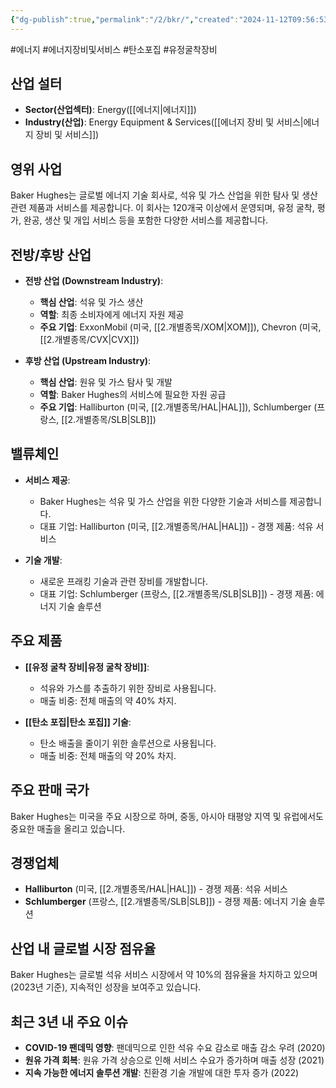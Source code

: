 ```yaml
---
{"dg-publish":true,"permalink":"/2/bkr/","created":"2024-11-12T09:56:53.160+09:00","updated":"2025-07-29T21:37:04.410+09:00"}
---
```


#에너지 #에너지장비및서비스 #탄소포집 #유정굴착장비 


## 산업 설터

- **Sector(산업섹터)**: Energy([[에너지\|에너지]])
- **Industry(산업)**: Energy Equipment & Services([[에너지 장비 및 서비스\|에너지 장비 및 서비스]])

## 영위 사업

Baker Hughes는 글로벌 에너지 기술 회사로, 석유 및 가스 산업을 위한 탐사 및 생산 관련 제품과 서비스를 제공합니다. 이 회사는 120개국 이상에서 운영되며, 유정 굴착, 평가, 완공, 생산 및 개입 서비스 등을 포함한 다양한 서비스를 제공합니다.

## 전방/후방 산업

- **전방 산업 (Downstream Industry)**:
    
    - **핵심 산업**: 석유 및 가스 생산
    - **역할**: 최종 소비자에게 에너지 자원 제공
    - **주요 기업**: ExxonMobil (미국, [[2.개별종목/XOM\|XOM]]), Chevron (미국, [[2.개별종목/CVX\|CVX]])
    
- **후방 산업 (Upstream Industry)**:
    
    - **핵심 산업**: 원유 및 가스 탐사 및 개발
    - **역할**: Baker Hughes의 서비스에 필요한 자원 공급
    - **주요 기업**: Halliburton (미국, [[2.개별종목/HAL\|HAL]]), Schlumberger (프랑스, [[2.개별종목/SLB\|SLB]])
    

## 밸류체인

- **서비스 제공**:
    
    - Baker Hughes는 석유 및 가스 산업을 위한 다양한 기술과 서비스를 제공합니다.
    - 대표 기업: Halliburton (미국, [[2.개별종목/HAL\|HAL]]) - 경쟁 제품: 석유 서비스
    
- **기술 개발**:
    
    - 새로운 프래킹 기술과 관련 장비를 개발합니다.
    - 대표 기업: Schlumberger (프랑스, [[2.개별종목/SLB\|SLB]]) - 경쟁 제품: 에너지 기술 솔루션
    

## 주요 제품

- **[[유정 굴착 장비\|유정 굴착 장비]]**:
    
    - 석유와 가스를 추출하기 위한 장비로 사용됩니다.
    - 매출 비중: 전체 매출의 약 40% 차지.
    
- **[[탄소 포집\|탄소 포집]] 기술**:
    
    - 탄소 배출을 줄이기 위한 솔루션으로 사용됩니다.
    - 매출 비중: 전체 매출의 약 20% 차지.
    

## 주요 판매 국가

Baker Hughes는 미국을 주요 시장으로 하며, 중동, 아시아 태평양 지역 및 유럽에서도 중요한 매출을 올리고 있습니다.

## 경쟁업체

- **Halliburton** (미국, [[2.개별종목/HAL\|HAL]]) - 경쟁 제품: 석유 서비스
- **Schlumberger** (프랑스, [[2.개별종목/SLB\|SLB]]) - 경쟁 제품: 에너지 기술 솔루션

## 산업 내 글로벌 시장 점유율

Baker Hughes는 글로벌 석유 서비스 시장에서 약 10%의 점유율을 차지하고 있으며(2023년 기준), 지속적인 성장을 보여주고 있습니다.

## 최근 3년 내 주요 이슈

- **COVID-19 팬데믹 영향**: 팬데믹으로 인한 석유 수요 감소로 매출 감소 우려 (2020)
- **원유 가격 회복**: 원유 가격 상승으로 인해 서비스 수요가 증가하며 매출 성장 (2021)
- **지속 가능한 에너지 솔루션 개발**: 친환경 기술 개발에 대한 투자 증가 (2022)